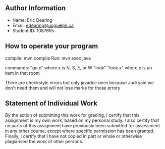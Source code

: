## Author Information
* Name: Eric Dearing
* Email: edearing@uoguelph.ca
* Student ID: 1087655


## How to operate your program
compile: mvn compile
Run: mvn exec:java

commands: "go x" where x is N, S, E, or W
          "look"
          "look x" where x is an item in that room

There are checkstyle errors but only javadoc ones because Judi said we don't need them and will not lose marks for those errors

## Statement of Individual Work
By the action of submitting this work for grading, I certify that this assignment is my own work, based on my personal study. I also certify that no parts of this assignment have previously been submitted for assessment in any other course, except where specific permission has been granted.  Finally, I certify that I have not copied in part or whole or otherwise plagiarised the work of other persons.

